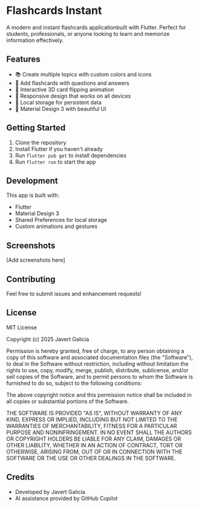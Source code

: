 # Flashcards Instant

A modern and instant flashcards applicationbuilt with Flutter. Perfect for students, professionals, or anyone looking to learn and memorize information effectively.

## Features

- 📚 Create multiple topics with custom colors and icons
- 🎴 Add flashcards with questions and answers
- 🔄 Interactive 3D card flipping animation
- 📱 Responsive design that works on all devices
- 💾 Local storage for persistent data
- 🎨 Material Design 3 with beautiful UI

## Getting Started

1. Clone the repository
2. Install Flutter if you haven't already
3. Run `flutter pub get` to install dependencies
4. Run `flutter run` to start the app

## Development

This app is built with:
- Flutter
- Material Design 3
- Shared Preferences for local storage
- Custom animations and gestures

## Screenshots

[Add screenshots here]

## Contributing

Feel free to submit issues and enhancement requests!

## License

MIT License

Copyright (c) 2025 Javert Galicia

Permission is hereby granted, free of charge, to any person obtaining a copy
of this software and associated documentation files (the "Software"), to deal
in the Software without restriction, including without limitation the rights
to use, copy, modify, merge, publish, distribute, sublicense, and/or sell
copies of the Software, and to permit persons to whom the Software is
furnished to do so, subject to the following conditions:

The above copyright notice and this permission notice shall be included in all
copies or substantial portions of the Software.

THE SOFTWARE IS PROVIDED "AS IS", WITHOUT WARRANTY OF ANY KIND, EXPRESS OR
IMPLIED, INCLUDING BUT NOT LIMITED TO THE WARRANTIES OF MERCHANTABILITY,
FITNESS FOR A PARTICULAR PURPOSE AND NONINFRINGEMENT. IN NO EVENT SHALL THE
AUTHORS OR COPYRIGHT HOLDERS BE LIABLE FOR ANY CLAIM, DAMAGES OR OTHER
LIABILITY, WHETHER IN AN ACTION OF CONTRACT, TORT OR OTHERWISE, ARISING FROM,
OUT OF OR IN CONNECTION WITH THE SOFTWARE OR THE USE OR OTHER DEALINGS IN THE
SOFTWARE.

## Credits

- Developed by Javert Galicia
- AI assistance provided by GitHub Copilot
